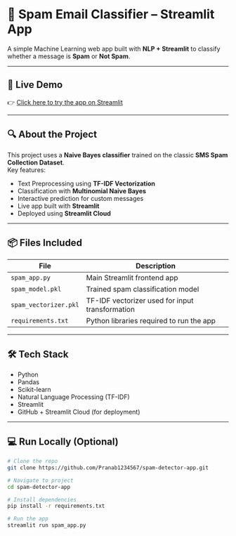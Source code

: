 # 📧 Spam Email Classifier – Streamlit App

A simple Machine Learning web app built with **NLP + Streamlit** to classify whether a message is **Spam** or **Not Spam**.

---

## 🚀 Live Demo

👉 [Click here to try the app on Streamlit](https://spam-detector-app-qfmofgmrtmkk6ajxaxfqzs.streamlit.app/)  


---

## 🔍 About the Project

This project uses a **Naive Bayes classifier** trained on the classic **SMS Spam Collection Dataset**.  
Key features:

- Text Preprocessing using **TF-IDF Vectorization**
- Classification with **Multinomial Naive Bayes**
- Interactive prediction for custom messages
- Live app built with **Streamlit**
- Deployed using **Streamlit Cloud**

---

## 📦 Files Included

| File                | Description                                      |
|---------------------|--------------------------------------------------|
| `spam_app.py`       | Main Streamlit frontend app                      |
| `spam_model.pkl`    | Trained spam classification model                |
| `spam_vectorizer.pkl` | TF-IDF vectorizer used for input transformation |
| `requirements.txt`  | Python libraries required to run the app         |

---

## 🛠️ Tech Stack

- Python
- Pandas
- Scikit-learn
- Natural Language Processing (TF-IDF)
- Streamlit
- GitHub + Streamlit Cloud (for deployment)

---

## 💻 Run Locally (Optional)

```bash
# Clone the repo
git clone https://github.com/Pranab1234567/spam-detector-app.git

# Navigate to project
cd spam-detector-app

# Install dependencies
pip install -r requirements.txt

# Run the app
streamlit run spam_app.py

